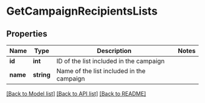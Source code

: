 # GetCampaignRecipientsLists

## Properties
Name | Type | Description | Notes
------------ | ------------- | ------------- | -------------
**id** | **int** | ID of the list included in the campaign | 
**name** | **string** | Name of the list included in the campaign | 

[[Back to Model list]](../README.md#documentation-for-models) [[Back to API list]](../README.md#documentation-for-api-endpoints) [[Back to README]](../README.md)


